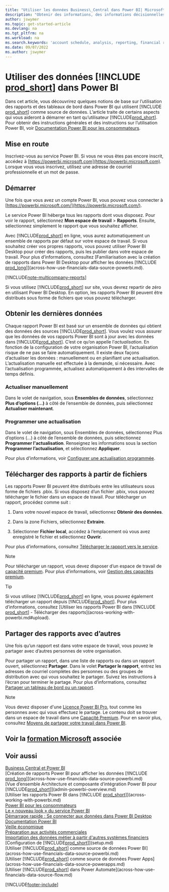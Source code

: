 ```yaml
---
title: "Utiliser les données Business\_Central dans Power BI| Microsoft Docs"
description: "Obtenir des informations, des informations décisionnelles et des indicateurs de performance clés à partir de vos données Business\_Central à l’aide de Power BI."
author: jswymer
ms.topic: get-started-article
ms.devlang: na
ms.tgt_pltfrm: na
ms.workload: na
ms.search.keywords: 'account schedule, analysis, reporting, financial report, business intelligence, KPI'
ms.date: 09/07/2022
ms.author: jswymer
---
```

# <a name="work-with-include-prodshortincludesprodshortmd-data-in-power-bi" />Utiliser des données [!INCLUDE [prod_short](includes/prod_short.md)] dans Power BI

Dans cet article, vous découvrirez quelques notions de base sur l’utilisation des rapports et des tableaux de bord dans Power BI qui utilisent [!INCLUDE [prod_short](includes/prod_short.md)] comme source de données. L’article traite de certains aspects qui vous aideront à démarrer en tant qu’utilisateur [!INCLUDE[prod_short](includes/prod_short.md)]. Pour obtenir des instructions générales et des instructions sur l’utilisation Power BI, voir [Documentation Power BI pour les consommateurs](/power-bi/consumer).

## <a name="get-ready" />Mise en route

Inscrivez-vous au service Power BI. Si vous ne vous êtes pas encore inscrit, accédez à [https://powerbi.microsoft.com](https://powerbi.microsoft.com). Lorsque vous vous inscrivez, utilisez une adresse de courriel professionnelle et un mot de passe.

## <a name="get-started" />Démarrer

Une fois que vous avez un compte Power BI, vous pouvez vous connecter à [https://powerbi.microsoft.com/](https://powerbi.microsoft.com/).

Le service Power BI héberge tous les rapports dont vous disposez. Pour voir le rapport, sélectionnez **Mon espace de travail** > **Rapports**. Ensuite, sélectionnez simplement le rapport que vous souhaitez afficher.

Avec [!INCLUDE[prod_short](includes/prod_short.md)] en ligne, vous aurez automatiquement un ensemble de rapports par défaut sur votre espace de travail. Si vous souhaitez créer vos propres rapports, vous pouvez utiliser Power BI Desktop pour créer des rapports, puis les publier dans votre espace de travail. Pour plus d’informations, consultez [Familiarisation avec la création de rapports dans Power BI Desktop pour afficher les données [!INCLUDE [prod_long](includes/prod_long.md)]](across-how-use-financials-data-source-powerbi.md).

[!INCLUDE[note-multicompany-reports](includes/note-multicompany-reports.md)]

Si vous utilisez [!INCLUDE[prod_short](includes/prod_short.md)] sur site, vous devrez repartir de zéro en utilisant Power BI Desktop. En option, les rapports Power BI peuvent être distribués sous forme de fichiers que vous pouvez télécharger.

## <a name="get-the-latest-data" />Obtenir les dernières données

Chaque rapport Power BI est basé sur un ensemble de données qui obtient des données des sources [!INCLUDE[prod_short](includes/prod_short.md)]. Vous voulez vous assurer que les données de vos rapports Power BI sont à jour avec les données dans [!INCLUDE[prod_short](includes/prod_short.md)]. C’est ce qu’on appelle l’*actualisation*.  En fonction de la configuration de votre organisation Power BI, l’actualisation risque de ne pas se faire automatiquement. Il existe deux façons d’actualiser les données : manuellement ou en planifiant une actualisation. L’actualisation manuelle est effectuée à la demande, si nécessaire. Avec l’actualisation programmée, actualisez automatiquement à des intervalles de temps définis.

### <a name="refresh-manually" />Actualiser manuellement

Dans le volet de navigation, sous **Ensembles de données**, sélectionnez **Plus d’options (...)** à côté de l’ensemble de données, puis sélectionnez **Actualiser maintenant**.

### <a name="schedule-a-refresh" />Programmer une actualisation

Dans le volet de navigation, sous Ensembles de données, sélectionnez Plus d’options (...) à côté de l’ensemble de données, puis sélectionnez **Programmer l'actualisation**. Renseignez les informations sous la section **Programmer l’actualisation**, et sélectionnez **Appliquer**.

Pour plus d’informations, voir [Configurer une actualisation programmée](/power-bi/connect-data/refresh-scheduled-refresh).

## <a name="a-nameuploadaupload-reports-from-files" /><a name="upload"></a>Télécharger des rapports à partir de fichiers

Les rapports Power BI peuvent être distribués entre les utilisateurs sous forme de fichiers .pbix. Si vous disposez d’un fichier .pbix, vous pouvez télécharger le fichier dans un espace de travail. Pour télécharger un rapport, procédez comme suit :

1. Dans votre nouvel espace de travail, sélectionnez **Obtenir des données**.

2. Dans la zone Fichiers, sélectionnez **Extraire**.

3. Sélectionner **Fichier local**, accédez à l’emplacement où vous avez enregistré le fichier et sélectionnez **Ouvrir**.

Pour plus d’informations, consultez [Télécharger le rapport vers le service](/power-bi/paginated-reports/paginated-reports-quickstart-aw#upload-the-report-to-the-service).

> [!NOTE]
> Pour télécharger un rapport, vous devez disposer d’un espace de travail de [capacité premium](/power-bi/service-premium-what-is). Pour plus d’informations, voir [Gestion des capacités premium](/power-bi/admin/service-premium-capacity-manage). 

> [!TIP]
> Si vous utilisez [!INCLUDE[prod_short](includes/prod_short.md)] en ligne, vous pouvez également télécharger un rapport depuis [!INCLUDE[prod_short](includes/prod_short.md)]. Pour plus d’informations, consultez [Utiliser les rapports Power BI dans [!INCLUDE [prod_short](includes/prod_short.md)] - Télécharger des rapports](across-working-with-powerbi.md#upload).

## <a name="a-nameshareashare-reports-with-others" /><a name="share"></a>Partager des rapports avec d’autres

Une fois qu’un rapport est dans votre espace de travail, vous pouvez le partager avec d’autres personnes de votre organisation.

Pour partager un rapport, dans une liste de rapports ou dans un rapport ouvert, sélectionnez **Partager**. Dans le volet **Partager le rapport**, entrez les adresses de courriel complètes des personnes ou des groupes de distribution avec qui vous souhaitez le partager. Suivez les instructions à l’écran pour terminer le partage. Pour plus d’informations, consultez [Partager un tableau de bord ou un rapport](/power-bi/collaborate-share/service-share-dashboards#share-a-dashboard-or-report).

> [!NOTE]
> Vous devez disposer d'une [Licence Power BI Pro](/power-bi/service-features-license-type), tout comme les personnes avec qui vous effectuez le partage. Le contenu doit se trouver dans un espace de travail dans une [Capacité Premium](/power-bi/service-premium-what-is). Pour en savoir plus, consultez [Moyens de partager votre travail dans Power BI](/power-bi/service-how-to-collaborate-distribute-dashboards-reports).

## <a name="see-related-microsoft-trainingtrainingmodulesconfigure-powerbi-excel-dynamics-365-business-centralindex" />Voir la [formation Microsoft](/training/modules/configure-powerbi-excel-dynamics-365-business-central/index) associée

## <a name="see-also" />Voir aussi

[Business Central et Power BI](admin-powerbi.md)  
[Création de rapports Power BI pour afficher les données [!INCLUDE [prod_long](includes/prod_long.md)]](across-how-use-financials-data-source-powerbi.md)  
[Vue d’ensemble Architecture et composante d’intégration Power BI pour [!INCLUDE[prod_short](includes/prod_short.md)]](admin-powerbi-overview.md)  
[Utiliser les rapports Power BI dans [!INCLUDE [prod_short](includes/prod_short.md)]](across-working-with-powerbi.md)  
[Power BI pour les consommateurs](/power-bi/consumer/end-user-consumer)  
[Le « nouveau look » du service Power BI](/power-bi/service-new-look)  
[Démarrage rapide : Se connecter aux données dans Power BI Desktop](/power-bi/desktop-quickstart-connect-to-data)  
[Documentation Power BI](/power-bi/)  
[Veille économique](bi.md)  
[Préparation aux activités commerciales](ui-get-ready-business.md)  
[Importation des données métier à partir d'autres systèmes financiers](across-import-data-configuration-packages.md)  
[Configuration de [!INCLUDE[prod_short](includes/prod_short.md)]](setup.md)  
[Utiliser [!INCLUDE[prod_short](includes/prod_short.md)] comme source de données Power BI](across-how-use-financials-data-source-powerbi.md)  
[Utiliser [!INCLUDE[prod_short](includes/prod_short.md)] comme source de données Power Apps](across-how-use-financials-data-source-powerapps.md)  
[Utiliser [!INCLUDE[prod_short](includes/prod_short.md)] dans Power Automate](across-how-use-financials-data-source-flow.md)  




[!INCLUDE[footer-include](includes/footer-banner.md)]
